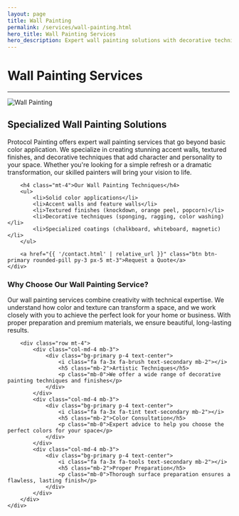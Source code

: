 ```yaml
---
layout: page
title: Wall Painting
permalink: /services/wall-painting.html
hero_title: Wall Painting Services
hero_description: Expert wall painting solutions with decorative techniques, textured finishes, and specialized coatings for residential and commercial spaces.
---
```


<div class="text-center mx-auto mb-5" style="max-width: 500px;">
    <h1 class="display-5">Wall Painting Services</h1>
    <hr class="w-25 mx-auto text-primary" style="opacity: 1;">
</div>

<div class="row">
    <div class="col-lg-6">
        <img class="img-fluid w-100 mb-4" src="{{ '/img/service-2.jpg' | relative_url }}" alt="Wall Painting">
    </div>
    <div class="col-lg-6">
        <h2>Specialized Wall Painting Solutions</h2>
        <p>Protocol Painting offers expert wall painting services that go beyond basic color application. We specialize in creating stunning accent walls, textured finishes, and decorative techniques that add character and personality to your space. Whether you're looking for a simple refresh or a dramatic transformation, our skilled painters will bring your vision to life.</p>
        
        <h4 class="mt-4">Our Wall Painting Techniques</h4>
        <ul>
            <li>Solid color applications</li>
            <li>Accent walls and feature walls</li>
            <li>Textured finishes (knockdown, orange peel, popcorn)</li>
            <li>Decorative techniques (sponging, ragging, color washing)</li>
            <li>Specialized coatings (chalkboard, whiteboard, magnetic)</li>
        </ul>
        
        <a href="{{ '/contact.html' | relative_url }}" class="btn btn-primary rounded-pill py-3 px-5 mt-3">Request a Quote</a>
    </div>
</div>

<div class="row mt-5">
    <div class="col-12">
        <h3>Why Choose Our Wall Painting Service?</h3>
        <p>Our wall painting services combine creativity with technical expertise. We understand how color and texture can transform a space, and we work closely with you to achieve the perfect look for your home or business. With proper preparation and premium materials, we ensure beautiful, long-lasting results.</p>
        
        <div class="row mt-4">
            <div class="col-md-4 mb-3">
                <div class="bg-primary p-4 text-center">
                    <i class="fa fa-3x fa-brush text-secondary mb-2"></i>
                    <h5 class="mb-2">Artistic Techniques</h5>
                    <p class="mb-0">We offer a wide range of decorative painting techniques and finishes</p>
                </div>
            </div>
            <div class="col-md-4 mb-3">
                <div class="bg-primary p-4 text-center">
                    <i class="fa fa-3x fa-tint text-secondary mb-2"></i>
                    <h5 class="mb-2">Color Consultation</h5>
                    <p class="mb-0">Expert advice to help you choose the perfect colors for your space</p>
                </div>
            </div>
            <div class="col-md-4 mb-3">
                <div class="bg-primary p-4 text-center">
                    <i class="fa fa-3x fa-tools text-secondary mb-2"></i>
                    <h5 class="mb-2">Proper Preparation</h5>
                    <p class="mb-0">Thorough surface preparation ensures a flawless, lasting finish</p>
                </div>
            </div>
        </div>
    </div>
</div>
